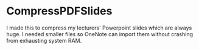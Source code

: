 # CompressPDFSlides
I made this to compress my lecturers' Powerpoint slides which are always huge. I needed smaller files so OneNote can import them without crashing from exhausting system RAM.
